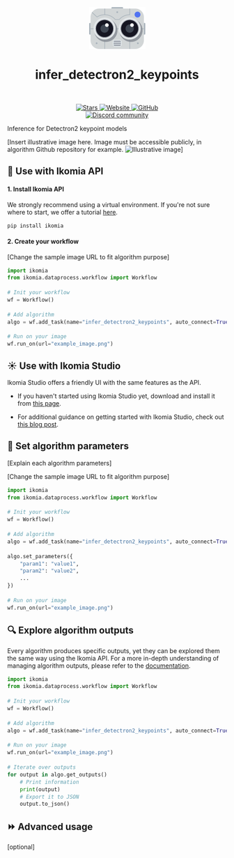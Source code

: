 <div align="center">
  <img src="https://raw.githubusercontent.com/Ikomia-hub/infer_detectron2_keypoints/main/icons/detectron2.png" alt="Algorithm icon">
  <h1 align="center">infer_detectron2_keypoints</h1>
</div>
<br />
<p align="center">
    <a href="https://github.com/Ikomia-hub/infer_detectron2_keypoints">
        <img alt="Stars" src="https://img.shields.io/github/stars/Ikomia-hub/infer_detectron2_keypoints">
    </a>
    <a href="https://app.ikomia.ai/hub/">
        <img alt="Website" src="https://img.shields.io/website/http/app.ikomia.ai/en.svg?down_color=red&down_message=offline&up_message=online">
    </a>
    <a href="https://github.com/Ikomia-hub/infer_detectron2_keypoints/blob/main/LICENSE.md">
        <img alt="GitHub" src="https://img.shields.io/github/license/Ikomia-hub/infer_detectron2_keypoints.svg?color=blue">
    </a>    
    <br>
    <a href="https://discord.com/invite/82Tnw9UGGc">
        <img alt="Discord community" src="https://img.shields.io/badge/Discord-white?style=social&logo=discord">
    </a> 
</p>

Inference for Detectron2 keypoint models

[Insert illustrative image here. Image must be accessible publicly, in algorithm Github repository for example.
<img src="images/illustration.png"  alt="Illustrative image" width="30%" height="30%">]

## :rocket: Use with Ikomia API

#### 1. Install Ikomia API

We strongly recommend using a virtual environment. If you're not sure where to start, we offer a tutorial [here](https://www.ikomia.ai/blog/a-step-by-step-guide-to-creating-virtual-environments-in-python).

```sh
pip install ikomia
```

#### 2. Create your workflow

[Change the sample image URL to fit algorithm purpose]

```python
import ikomia
from ikomia.dataprocess.workflow import Workflow

# Init your workflow
wf = Workflow()

# Add algorithm
algo = wf.add_task(name="infer_detectron2_keypoints", auto_connect=True)

# Run on your image  
wf.run_on(url="example_image.png")
```

## :sunny: Use with Ikomia Studio

Ikomia Studio offers a friendly UI with the same features as the API.

- If you haven't started using Ikomia Studio yet, download and install it from [this page](https://www.ikomia.ai/studio).

- For additional guidance on getting started with Ikomia Studio, check out [this blog post](https://www.ikomia.ai/blog/how-to-get-started-with-ikomia-studio).

## :pencil: Set algorithm parameters

[Explain each algorithm parameters]

[Change the sample image URL to fit algorithm purpose]

```python
import ikomia
from ikomia.dataprocess.workflow import Workflow

# Init your workflow
wf = Workflow()

# Add algorithm
algo = wf.add_task(name="infer_detectron2_keypoints", auto_connect=True)

algo.set_parameters({
    "param1": "value1",
    "param2": "value2",
    ...
})

# Run on your image  
wf.run_on(url="example_image.png")

```

## :mag: Explore algorithm outputs

Every algorithm produces specific outputs, yet they can be explored them the same way using the Ikomia API. For a more in-depth understanding of managing algorithm outputs, please refer to the [documentation](https://ikomia-dev.github.io/python-api-documentation/advanced_guide/IO_management.html).

```python
import ikomia
from ikomia.dataprocess.workflow import Workflow

# Init your workflow
wf = Workflow()

# Add algorithm
algo = wf.add_task(name="infer_detectron2_keypoints", auto_connect=True)

# Run on your image  
wf.run_on(url="example_image.png")

# Iterate over outputs
for output in algo.get_outputs()
    # Print information
    print(output)
    # Export it to JSON
    output.to_json()
```

## :fast_forward: Advanced usage 

[optional]
